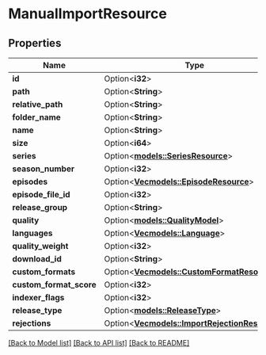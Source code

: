 # ManualImportResource

## Properties

Name | Type | Description | Notes
------------ | ------------- | ------------- | -------------
**id** | Option<**i32**> |  | [optional]
**path** | Option<**String**> |  | [optional]
**relative_path** | Option<**String**> |  | [optional]
**folder_name** | Option<**String**> |  | [optional]
**name** | Option<**String**> |  | [optional]
**size** | Option<**i64**> |  | [optional]
**series** | Option<[**models::SeriesResource**](SeriesResource.md)> |  | [optional]
**season_number** | Option<**i32**> |  | [optional]
**episodes** | Option<[**Vec<models::EpisodeResource>**](EpisodeResource.md)> |  | [optional]
**episode_file_id** | Option<**i32**> |  | [optional]
**release_group** | Option<**String**> |  | [optional]
**quality** | Option<[**models::QualityModel**](QualityModel.md)> |  | [optional]
**languages** | Option<[**Vec<models::Language>**](Language.md)> |  | [optional]
**quality_weight** | Option<**i32**> |  | [optional]
**download_id** | Option<**String**> |  | [optional]
**custom_formats** | Option<[**Vec<models::CustomFormatResource>**](CustomFormatResource.md)> |  | [optional]
**custom_format_score** | Option<**i32**> |  | [optional]
**indexer_flags** | Option<**i32**> |  | [optional]
**release_type** | Option<[**models::ReleaseType**](ReleaseType.md)> |  | [optional]
**rejections** | Option<[**Vec<models::ImportRejectionResource>**](ImportRejectionResource.md)> |  | [optional]

[[Back to Model list]](../README.md#documentation-for-models) [[Back to API list]](../README.md#documentation-for-api-endpoints) [[Back to README]](../README.md)


